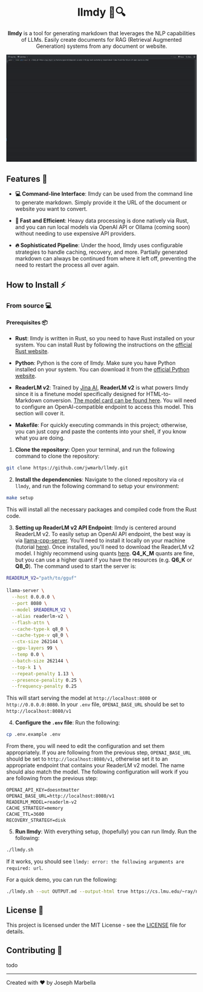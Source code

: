 <h1 align="center">
llmdy 📄🔍
</h1>

<p align="center">
<strong>llmdy</strong> is a tool for generating markdown that leverages the NLP capabilities of LLMs. Easily create documents for RAG (Retrieval Augmented Generation) systems from any document or website.
</p>

<div align="center">
  <img src="./demo.gif">
</div>

## Features 🚀

- **💻 Command-line Interface**: llmdy can be used from the command line to generate markdown. Simply provide it the URL of the document or website you want to convert.

- **🚀 Fast and Efficient**: Heavy data processing is done natively via Rust, and you can run local models via OpenAI API or Ollama (coming soon) without needing to use expensive API providers.

- **🔥 Sophisticated Pipeline**: Under the hood, llmdy uses configurable strategies to handle caching, recovery, and more. Partially generated markdown can always be continued from where it left off, preventing the need to restart the process all over again.

## How to Install ⚡

### From source 💻

#### Prerequisites 📦

- **Rust**: llmdy is written in Rust, so you need to have Rust installed on your system. You can install Rust by following the instructions on the [official Rust website](https://www.rust-lang.org/tools/install).

- **Python**: Python is the core of llmdy. Make sure you have Python installed on your system. You can download it from the [official Python website](https://www.python.org/downloads/).

- **ReaderLM v2**: Trained by [Jina AI](https://jina.ai/), **ReaderLM v2** is what powers llmdy since it is a finetune model specifically designed for HTML-to-Markdown conversion. [The model card can be found here](https://huggingface.co/jinaai/ReaderLM-v2). You will need to configure an OpenAI-compatible endpoint to access this model. This section will cover it.

- **Makefile**: For quickly executing commands in this project; otherwise, you can just copy and paste the contents into your shell, if you know what you are doing.

1. **Clone the repository:** Open your terminal, and run the following command to clone the repository:

```sh
git clone https://github.com/jwmarb/llmdy.git
```

2. **Install the dependencnies**: Navigate to the cloned repository via `cd llmdy`, and run the following command to setup your environment:

```sh
make setup
```

This will install all the necessary packages and compiled code from the Rust code.

3. **Setting up ReaderLM v2 API Endpoint**: llmdy is centered around ReaderLM v2. To easily setup an OpenAI API endpoint, the best way is via [llama-cpp-server](https://github.com/ggml-org/llama.cpp/blob/master/examples/server/README.md). You'll need to install it locally on your machine (tutorial [here](https://github.com/ggml-org/llama.cpp/blob/master/docs/build.md)). Once installed, you'll need to download the ReaderLM v2 model. I highly recommend using quants [here](https://huggingface.co/mradermacher/ReaderLM-v2-i1-GGUF). **Q4_K_M** quants are fine, but you can use a higher quant if you have the resources (e.g. **Q6_K** or **Q8_0**). The command used to start the server is:

```sh
READERLM_V2="path/to/gguf"

llama-server \
  --host 0.0.0.0 \
  --port 8080 \
  --model $READERLM_V2 \
  --alias readerlm-v2 \
  --flash-attn \
  --cache-type-k q8_0 \
  --cache-type-v q8_0 \
  --ctx-size 262144 \
  --gpu-layers 99 \
  --temp 0.0 \
  --batch-size 262144 \
  --top-k 1 \
  --repeat-penalty 1.13 \
  --presence-penality 0.25 \
  --frequency-penalty 0.25
```

This will start serving the model at `http://localhost:8080` or `http://0.0.0.0:8080`. In your `.env` file, `OPENAI_BASE_URL` should be set to `http://localhost:8080/v1`

4. **Configure the `.env` file**: Run the following:

```sh
cp .env.example .env
```

From there, you will need to edit the configuration and set them appropriately. If you are following from the previous step, `OPENAI_BASE_URL` should be set to `http://localhost:8080/v1`, otherwise set it to an appropriate endpoint that contains your ReaderLM v2 model. The name should also match the model. The following configuration will work if you are following from the previous step:

```plaintext
OPENAI_API_KEY=doesntmatter
OPENAI_BASE_URL=http://localhost:8080/v1
READERLM_MODEL=readerlm-v2
CACHE_STRATEGY=memory
CACHE_TTL=3600
RECOVERY_STRATEGY=disk
```

5. **Run llmdy**: With everything setup, (hopefully) you can run llmdy. Run the following:

```sh
./llmdy.sh
```

If it works, you should see `llmdy: error: the following arguments are required: url`.

For a quick demo, you can run the following:

```sh
./llmdy.sh --out OUTPUT.md --output-html true https://cs.lmu.edu/~ray/notes/plstudy/
```

## License 📜

This project is licensed under the MIT License - see the [LICENSE](LICENSE) file for details.

## Contributing 🙌

todo

---

Created with ❤️ by Joseph Marbella
